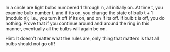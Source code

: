 In a circle are light bulbs numbered 1 through n, all initially on. At time t, you examine bulb number t, and if
its on, you change the state of bulb t + 1 (modulo n); i.e., you turn it off if its on, and on if its off. If bulb t is
off, you do nothing. Prove that if you continue around and around the ring in this manner, eventually all the
bulbs will again be on.


Hint: It doesn't matter what the rules are, only thing that matters is that all bulbs should not go off!
